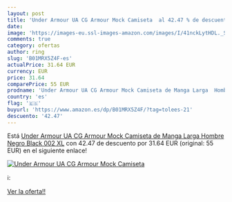 ```yaml
---
layout: post
title: 'Under Armour UA CG Armour Mock Camiseta  al 42.47 % de descuento'
date: 
image: 'https://images-eu.ssl-images-amazon.com/images/I/41nckLytHDL._SL200_.jpg'
comments: true
category: ofertas
author: ring
slug: 'B01MRX5Z4F-es'
actualPrice: 31.64 EUR
currency: EUR
price: 31.64
comparePrice: 55 EUR
prodname: 'Under Armour UA CG Armour Mock Camiseta de Manga Larga  Hombre  Negro  Black 002   XL'
country: 'es'
flag: '🇪🇸'
buyurl: 'https://www.amazon.es/dp/B01MRX5Z4F/?tag=tolees-21'
descuento: '42.47'
---
```


Está [Under Armour UA CG Armour Mock Camiseta de Manga Larga  Hombre  Negro  Black 002   XL](https://www.amazon.es/dp/B01MRX5Z4F/?tag=tolees-21) con 42.47 de descuento por 31.64 EUR (original: 55 EUR) en el siguiente enlace!

[![Under Armour UA CG Armour Mock Camiseta ](https://images-eu.ssl-images-amazon.com/images/I/41nckLytHDL._SL200_.jpg)](https://www.amazon.es/dp/B01MRX5Z4F/?tag=tolees-21)

ℹ️:


[Ver la oferta!!](https://www.amazon.es/dp/B01MRX5Z4F/?tag=tolees-21)
